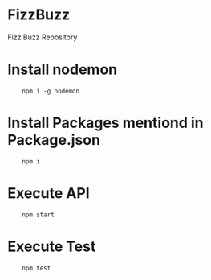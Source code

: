 # FizzBuzz
Fizz Buzz Repository

# Install nodemon
		npm i -g nodemon

# Install Packages mentiond in Package.json
		npm i

# Execute API
		npm start


# Execute Test
		npm test
